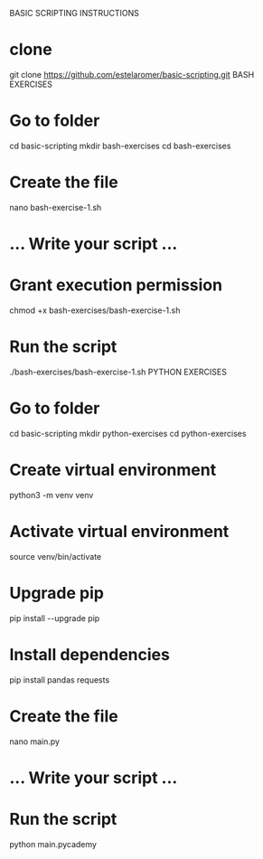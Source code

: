 BASIC SCRIPTING
INSTRUCTIONS
# clone
git clone https://github.com/estelaromer/basic-scripting.git
BASH EXERCISES
# Go to folder
cd basic-scripting
mkdir bash-exercises
cd bash-exercises
# Create the file
nano bash-exercise-1.sh

# ... Write your script ...

# Grant execution permission
chmod +x bash-exercises/bash-exercise-1.sh
# Run the script
./bash-exercises/bash-exercise-1.sh
PYTHON EXERCISES
# Go to folder
cd basic-scripting
mkdir python-exercises
cd python-exercises

# Create virtual environment
python3 -m venv venv

# Activate virtual environment
source venv/bin/activate

# Upgrade pip
pip install --upgrade pip

# Install dependencies
pip install pandas requests

# Create the file
nano main.py

# ... Write your script ...

# Run the script
python main.pycademy